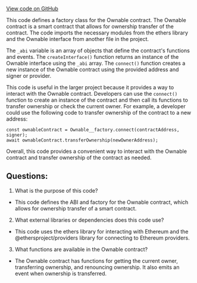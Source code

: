 [View code on GitHub](zoo-labs/zoo/blob/master/contracts/types/factories/Ownable__factory.ts)

This code defines a factory class for the Ownable contract. The Ownable contract is a smart contract that allows for ownership transfer of the contract. The code imports the necessary modules from the ethers library and the Ownable interface from another file in the project. 

The `_abi` variable is an array of objects that define the contract's functions and events. The `createInterface()` function returns an instance of the Ownable interface using the `_abi` array. The `connect()` function creates a new instance of the Ownable contract using the provided address and signer or provider. 

This code is useful in the larger project because it provides a way to interact with the Ownable contract. Developers can use the `connect()` function to create an instance of the contract and then call its functions to transfer ownership or check the current owner. For example, a developer could use the following code to transfer ownership of the contract to a new address:

```
const ownableContract = Ownable__factory.connect(contractAddress, signer);
await ownableContract.transferOwnership(newOwnerAddress);
```

Overall, this code provides a convenient way to interact with the Ownable contract and transfer ownership of the contract as needed.
## Questions: 
 1. What is the purpose of this code?
- This code defines the ABI and factory for the Ownable contract, which allows for ownership transfer of a smart contract.

2. What external libraries or dependencies does this code use?
- This code uses the ethers library for interacting with Ethereum and the @ethersproject/providers library for connecting to Ethereum providers.

3. What functions are available in the Ownable contract?
- The Ownable contract has functions for getting the current owner, transferring ownership, and renouncing ownership. It also emits an event when ownership is transferred.